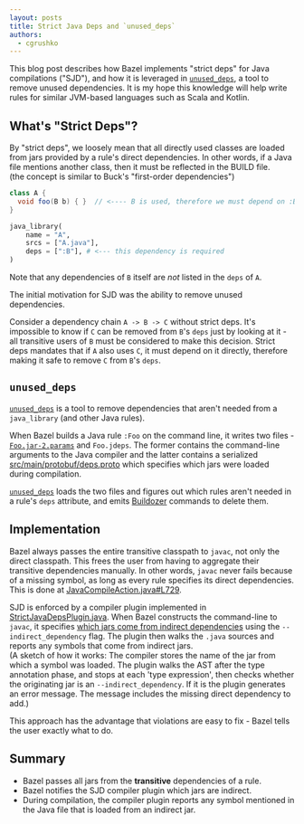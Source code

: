 ```yaml
---
layout: posts
title: Strict Java Deps and `unused_deps`
authors:
  - cgrushko
---
```


This blog post describes how Bazel implements "strict deps" for Java compilations ("SJD"), and how it is leveraged in [`unused_deps`](https://github.com/bazelbuild/buildtools/blob/799e530642bac55de7e76728fa0c3161484899f6/unused_deps/unused_deps.go), a tool to remove unused dependencies. It is my hope this knowledge will help write rules for similar JVM-based languages such as Scala and Kotlin.

## What's "Strict Deps"?

By "strict deps", we loosely mean that all directly used classes are loaded from jars provided by a rule's direct dependencies. In other words, if a Java file mentions another class, then it must be reflected in the BUILD file.  
(the concept is similar to Buck's "first-order dependencies")

```java
class A {
  void foo(B b) { }  // <---- B is used, therefore we must depend on :B
}
```

```python
java_library(
    name = "A",
    srcs = ["A.java"],
    deps = [":B"], # <--- this dependency is required
)
```
Note that any dependencies of `B` itself are *not* listed in the `deps` of `A`.

The initial motivation for SJD was the ability to remove unused dependencies.

Consider a dependency chain `A -> B -> C` without strict deps. It's impossible to know if `C` can be removed from `B`'s `deps` just by looking at it - all transitive users of `B` must be considered to make this decision.
Strict deps mandates that if `A` also uses `C`, it must depend on it directly, therefore making it safe to remove `C` from `B`'s `deps`.

## `unused_deps`

[`unused_deps`](https://github.com/bazelbuild/buildtools/blob/799e530642bac55de7e76728fa0c3161484899f6/unused_deps/unused_deps.go) is a tool to remove dependencies that aren't needed from a `java_library` (and other Java rules).

When Bazel builds a Java rule `:Foo` on the command line, it writes two files - [`Foo.jar-2.params`](https://github.com/bazelbuild/bazel/blob/3759d00356e7bf1dcf42e34cb83ad7bf3153a9c2/src/main/java/com/google/devtools/build/lib/rules/java/JavaCompileAction.java#L656) and `Foo.jdeps`. The former contains the command-line arguments to the Java compiler and the latter contains a serialized [src/main/protobuf/deps.proto](https://github.com/bazelbuild/bazel/blob/3759d00356e7bf1dcf42e34cb83ad7bf3153a9c2/src/main/protobuf/deps.proto) which specifies which jars were loaded during compilation. 

[`unused_deps`](https://github.com/bazelbuild/buildtools/blob/799e530642bac55de7e76728fa0c3161484899f6/unused_deps/unused_deps.go) loads the two files and figures out which rules aren't needed in a rule's `deps` attribute, and emits [Buildozer](https://github.com/bazelbuild/buildtools/tree/799e530642bac55de7e76728fa0c3161484899f6/buildozer) commands to delete them.

## Implementation

Bazel always passes the entire transitive classpath to `javac`, not only the direct classpath. This frees the user from having to aggregate their transitive dependencies manually. In other words, `javac` never fails because of a missing symbol, as long as every rule specifies its direct dependencies.
This is done at [JavaCompileAction.java#L729](https://github.com/bazelbuild/bazel/blob/3759d00356e7bf1dcf42e34cb83ad7bf3153a9c2/src/main/java/com/google/devtools/build/lib/rules/java/JavaCompileAction.java#L729).

SJD is enforced by a compiler plugin implemented in  [StrictJavaDepsPlugin.java](https://github.com/bazelbuild/bazel/blob/3759d00356e7bf1dcf42e34cb83ad7bf3153a9c2/src/java_tools/buildjar/java/com/google/devtools/build/buildjar/javac/plugins/dependency/StrictJavaDepsPlugin.java). When Bazel constructs the command-line to `javac`, it specifies [which jars come from indirect dependencies](https://github.com/bazelbuild/bazel/blob/3759d00356e7bf1dcf42e34cb83ad7bf3153a9c2/src/main/java/com/google/devtools/build/lib/rules/java/JavaCompileAction.java#L377) using the `--indirect_dependency` flag. The plugin then walks the `.java` sources and reports any symbols that come from indirect jars.   
(A sketch of how it works: The compiler stores the name of the jar from which a symbol was loaded. The plugin walks the AST after the type annotation phase, and stops at each 'type expression', then checks whether the originating jar is an `--indirect_dependency`. If it is the plugin generates an error message. The message includes the missing direct dependency to add.)

This approach has the advantage that violations are easy to fix - Bazel tells the user exactly what to do. 

## Summary

* Bazel passes all jars from the **transitive** dependencies of a rule.
* Bazel notifies the SJD compiler plugin which jars are indirect.
* During compilation, the compiler plugin reports any symbol mentioned in the Java file that is loaded from an indirect jar.
